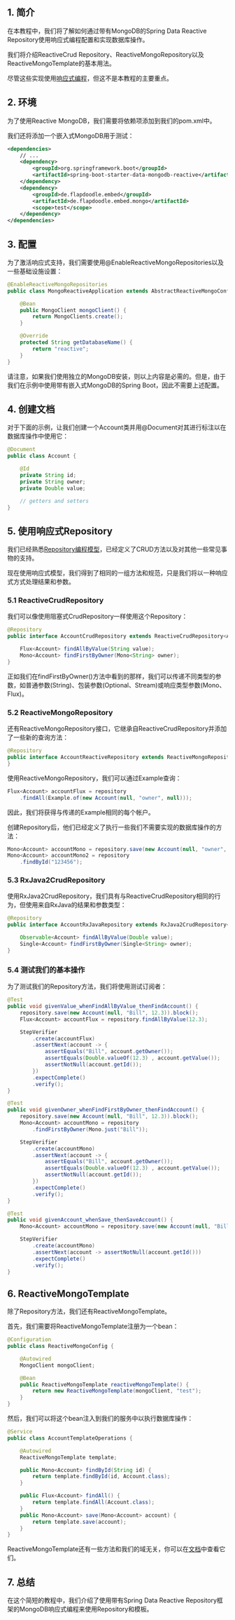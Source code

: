 ## 1. 简介

在本教程中，我们将了解如何通过带有MongoDB的Spring Data Reactive Repository使用响应式编程配置和实现数据库操作。

我们将介绍ReactiveCrud Repository、ReactiveMongoRepository以及ReactiveMongoTemplate的基本用法。

尽管这些实现使用[响应式编程](https://www.baeldung.com/spring-5-functional-web)，但这不是本教程的主要重点。

## 2. 环境

为了使用Reactive MongoDB，我们需要将依赖项添加到我们的pom.xml中。

我们还将添加一个嵌入式MongoDB用于测试：

```xml
<dependencies>
    // ...
    <dependency>
        <groupId>org.springframework.boot</groupId>
        <artifactId>spring-boot-starter-data-mongodb-reactive</artifactId>
    </dependency>
    <dependency>
        <groupId>de.flapdoodle.embed</groupId>
        <artifactId>de.flapdoodle.embed.mongo</artifactId>
        <scope>test</scope>
    </dependency>
</dependencies>
```

## 3. 配置

为了激活响应式支持，我们需要使用@EnableReactiveMongoRepositories以及一些基础设施设置：

```java
@EnableReactiveMongoRepositories
public class MongoReactiveApplication extends AbstractReactiveMongoConfiguration {

    @Bean
    public MongoClient mongoClient() {
        return MongoClients.create();
    }

    @Override
    protected String getDatabaseName() {
        return "reactive";
    }
}
```

请注意，如果我们使用独立的MongoDB安装，则以上内容是必需的。但是，由于我们在示例中使用带有嵌入式MongoDB的Spring Boot，因此不需要上述配置。

## 4. 创建文档

对于下面的示例，让我们创建一个Account类并用@Document对其进行标注以在数据库操作中使用它：

```java
@Document
public class Account {

    @Id
    private String id;
    private String owner;
    private Double value;

    // getters and setters
}
```

## 5. 使用响应式Repository

我们已经熟悉[Repository编程模型](https://www.baeldung.com/spring-data-mongodb-tutorial)，已经定义了CRUD方法以及对其他一些常见事物的支持。

现在使用响应式模型，我们得到了相同的一组方法和规范，只是我们将以一种响应式方式处理结果和参数。

### 5.1 ReactiveCrudRepository

我们可以像使用阻塞式CrudRepository一样使用这个Repository：

```java
@Repository
public interface AccountCrudRepository extends ReactiveCrudRepository<Account, String> {

    Flux<Account> findAllByValue(String value);
    Mono<Account> findFirstByOwner(Mono<String> owner);
}
```

正如我们在findFirstByOwner()方法中看到的那样，我们可以传递不同类型的参数，如普通参数(String)、包装参数(Optional、Stream)或响应类型参数(Mono、Flux)。

### 5.2 ReactiveMongoRepository

还有ReactiveMongoRepository接口，它继承自ReactiveCrudRepository并添加了一些新的查询方法：

```java
@Repository
public interface AccountReactiveRepository extends ReactiveMongoRepository<Account, String> {
}
```

使用ReactiveMongoRepository，我们可以通过Example查询：

```java
Flux<Account> accountFlux = repository
    .findAll(Example.of(new Account(null, "owner", null)));
```

因此，我们将获得与传递的Example相同的每个帐户。

创建Repository后，他们已经定义了执行一些我们不需要实现的数据库操作的方法：

```java
Mono<Account> accountMono = repository.save(new Account(null, "owner", 12.3));
Mono<Account> accountMono2 = repository
    .findById("123456");
```

### 5.3 RxJava2CrudRepository

使用RxJava2CrudRepository，我们具有与ReactiveCrudRepository相同的行为，但使用来自RxJava的结果和参数类型：

```java
@Repository
public interface AccountRxJavaRepository extends RxJava2CrudRepository<Account, String> {

    Observable<Account> findAllByValue(Double value);
    Single<Account> findFirstByOwner(Single<String> owner);
}
```

### 5.4 测试我们的基本操作

为了测试我们的Repository方法，我们将使用测试订阅者：

```java
@Test
public void givenValue_whenFindAllByValue_thenFindAccount() {
    repository.save(new Account(null, "Bill", 12.3)).block();
    Flux<Account> accountFlux = repository.findAllByValue(12.3);

    StepVerifier
        .create(accountFlux)
        .assertNext(account -> {
            assertEquals("Bill", account.getOwner());
            assertEquals(Double.valueOf(12.3) , account.getValue());
            assertNotNull(account.getId());
        })
        .expectComplete()
        .verify();
}

@Test
public void givenOwner_whenFindFirstByOwner_thenFindAccount() {
    repository.save(new Account(null, "Bill", 12.3)).block();
    Mono<Account> accountMono = repository
        .findFirstByOwner(Mono.just("Bill"));

    StepVerifier
        .create(accountMono)
        .assertNext(account -> {
            assertEquals("Bill", account.getOwner());
            assertEquals(Double.valueOf(12.3) , account.getValue());
            assertNotNull(account.getId());
        })
        .expectComplete()
        .verify();
}

@Test
public void givenAccount_whenSave_thenSaveAccount() {
    Mono<Account> accountMono = repository.save(new Account(null, "Bill", 12.3));

    StepVerifier
        .create(accountMono)
        .assertNext(account -> assertNotNull(account.getId()))
        .expectComplete()
        .verify();
}
```

## 6. ReactiveMongoTemplate

除了Repository方法，我们还有ReactiveMongoTemplate。

首先，我们需要将ReactiveMongoTemplate注册为一个bean：

```java
@Configuration
public class ReactiveMongoConfig {

    @Autowired
    MongoClient mongoClient;

    @Bean
    public ReactiveMongoTemplate reactiveMongoTemplate() {
        return new ReactiveMongoTemplate(mongoClient, "test");
    }
}
```

然后，我们可以将这个bean注入到我们的服务中以执行数据库操作：

```java
@Service
public class AccountTemplateOperations {

    @Autowired
    ReactiveMongoTemplate template;

    public Mono<Account> findById(String id) {
        return template.findById(id, Account.class);
    }

    public Flux<Account> findAll() {
        return template.findAll(Account.class);
    }
    public Mono<Account> save(Mono<Account> account) {
        return template.save(account);
    }
}
```

ReactiveMongoTemplate还有一些方法和我们的域无关，你可以在[文档](https://docs.spring.io/spring-data/mongodb/docs/current/api/org/springframework/data/mongodb/core/ReactiveMongoTemplate.html)中查看它们。

## 7. 总结

在这个简短的教程中，我们介绍了使用带有Spring Data Reactive Repository框架的MongoDB响应式编程来使用Repository和模板。